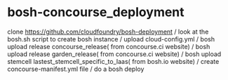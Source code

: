 # bosh-concourse_deployment
clone https://github.com/cloudfoundry/bosh-deployment /
look at the bosh.sh script to create bosh instance /
upload cloud-config.yml /
bosh upload release concourse_release( from concourse.ci website) /
bosh upload release garden_release( from concourse.ci website) /
bosh upload stemcell lastest_stemcell_specific_to_Iaas( from bosh.io website) /
create concourse-manifest.yml file /
do a bosh deploy
